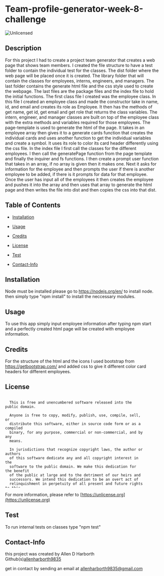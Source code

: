 # Team-profile-generator-week-8-challenge
<img src="https://img.shields.io/badge/license-Unlicensed-blue" alt="Unlicensed">

## Description
For this project I had to create a project team generator that creates a web page that shows team members. I created the file structure to have a test folder to contain the individual test for the classes. The dist folder where the web page will be placed once it is created. The library folder that will contain the classes for employees, interns, engineers, and managers. The last folder contains the generate html file and the css style used to create the webpage. The last files are the package files and the index file to hold the initial functions. The first class file I created was the employee class. In this file I created an employee class and made the constructor take in name, id, and email and creates its role as Employee. It then has the methods of get name, get id, get email and get role that returns the class variables. The intern, engineer, and manager classes are built on top of the employee class with the extra methods and variables required for those employees. The page-template is used to generate the html of the page. It takes in an employee array then gives it to a generate cards function that creates the individual cards and uses another function to get the individual variables and create a symbol. It uses its role to color its card header differently using the css file. In the index file I first call the classes for the different employees. I then call the generatePage function from the page template and finally the inquirer and fs functions. I then create a prompt user function that takes in an array, if no array is given then it makes one. Next it asks for information for the employee and then prompts the user if there is another employee to be added, if there is it prompts for data for that employee. Once the user has input all of the employees it then creates the employee and pushes it into the array and then uses that array to generate the html page and then writes the file into dist and then copies the css into that dist.   
## Table of Contents
* [Installation](#installation)
* [Usage](#usage)
* [Credits](#credits)
* [License](#license)
* [Test](#test)

* [Contact-Info](#contact-info)
## Installation  
Node must be installed please go to https://nodejs.org/en/ to install node.  
then simply type "npm install" to install the neccessary modules.  
## Usage  
To use this app simply input employee information after typing npm start and a perfectly created html page will be created with employee information.  
## Credits  
For the structure of the html and the icons I used bootstrap from https://getbootstrap.com/ and added css to give it different color card headers for different employees.  

## License
  <div style="height:300px; width:90%; overflow:auto;">

      This is free and unencumbered software released into the public domain.
    
      Anyone is free to copy, modify, publish, use, compile, sell, or
      distribute this software, either in source code form or as a compiled
      binary, for any purpose, commercial or non-commercial, and by any
      means.
      
      In jurisdictions that recognize copyright laws, the author or authors
      of this software dedicate any and all copyright interest in the
      software to the public domain. We make this dedication for the benefit
      of the public at large and to the detriment of our heirs and
      successors. We intend this dedication to be an overt act of
      relinquishment in perpetuity of all present and future rights to this
      software under copyright law.
      
      THE SOFTWARE IS PROVIDED "AS IS", WITHOUT WARRANTY OF ANY KIND,
      EXPRESS OR IMPLIED, INCLUDING BUT NOT LIMITED TO THE WARRANTIES OF
      MERCHANTABILITY, FITNESS FOR A PARTICULAR PURPOSE AND NONINFRINGEMENT.
      IN NO EVENT SHALL THE AUTHORS BE LIABLE FOR ANY CLAIM, DAMAGES OR
      OTHER LIABILITY, WHETHER IN AN ACTION OF CONTRACT, TORT OR OTHERWISE,
      ARISING FROM, OUT OF OR IN CONNECTION WITH THE SOFTWARE OR THE USE OR
      OTHER DEALINGS IN THE SOFTWARE.
  </div>
        
For more information, please refer to [https://unlicense.org](https://unlicense.org)

## Test
To run internal tests on classes type "npm test"  
## Contact-Info
this project was created by Allen D Harborth  
Github(s)[allenharborth9835](https://github.com/allenharborth9835)

get in contact by sending an email at allenharborth9835@gmail.com
